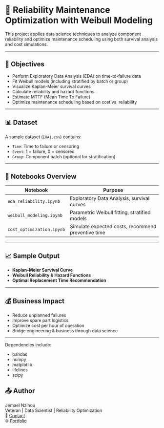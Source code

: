 # 🔧 Reliability Maintenance Optimization with Weibull Modeling

This project applies data science techniques to analyze component reliability and optimize maintenance scheduling using both survival analysis and cost simulations.

---

## 📌 Objectives

- Perform Exploratory Data Analysis (EDA) on time-to-failure data
- Fit Weibull models (including stratified by batch or group)
- Visualize Kaplan-Meier survival curves
- Calculate reliability and hazard functions
- Estimate MTTF (Mean Time To Failure)
- Optimize maintenance scheduling based on cost vs. reliability

---

## 📊 Dataset

A sample dataset (`EXA1.csv`) contains:
- `Time`: Time to failure or censoring
- `Event`: 1 = failure, 0 = censored
- `Group`: Component batch (optional for stratification)

---

## 🧠 Notebooks Overview

| Notebook | Purpose |
|----------|---------|
| `eda_reliability.ipynb` | Exploratory Data Analysis, survival curves |
| `weibull_modeling.ipynb` | Parametric Weibull fitting, stratified models |
| `cost_optimization.ipynb` | Simulate expected costs, recommend preventive time |

---

## 📈 Sample Output

- **Kaplan-Meier Survival Curve**
- **Weibull Reliability & Hazard Functions**
- **Optimal Replacement Time Recommendation**

---

## 💰 Business Impact

- Reduce unplanned failures
- Improve spare part logistics
- Optimize cost per hour of operation
- Bridge engineering & business through data science
  
--- 

Dependencies include:
- pandas
- numpy
- matplotlib
- lifelines
- scipy

## 📤 Author
Jemael Nzihou  
Veteran | Data Scientist | Reliability Optimization  
📧 [Contact](mailto:jemaelnzihou@gmail.com)  
🌐 [Portfolio](https://jemaelnzihou.github.io/Portfolio)
